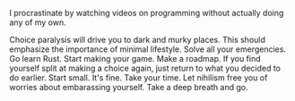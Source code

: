 I procrastinate by watching videos on programming without actually doing any of my own.

Choice paralysis will drive you to dark and murky places.
This should emphasize the importance of minimal lifestyle.
Solve all your emergencies. Go learn Rust. Start making your game. Make a roadmap.
If you find yourself split at making a choice again, just return to what you decided to do earlier.
Start small. It's fine. Take your time. Let nihilism free you of worries about embarassing yourself.
Take a deep breath and go.
